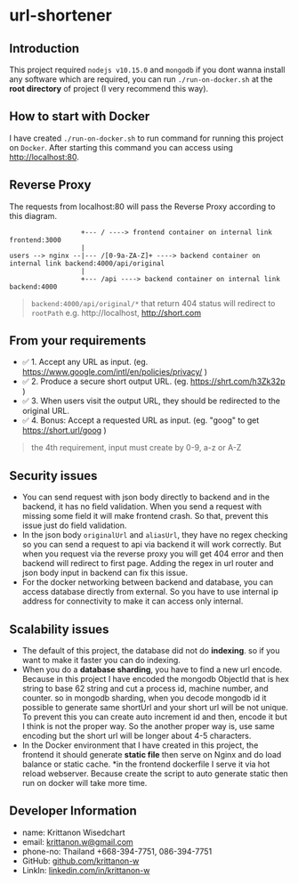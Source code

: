 # url-shortener

## Introduction
This project required `nodejs v10.15.0` and `mongodb` if you dont wanna install any software which are required, you can run `./run-on-docker.sh` at the **root directory** of project (I very recommend this way).

## How to start with Docker
I have created `./run-on-docker.sh` to run command for running this project on `Docker`. 
After starting this command you can access using [http://localhost:80](https:localhost:80).

## Reverse Proxy
The requests from localhost:80 will pass the Reverse Proxy according to this diagram.
```
                  +--- / ----> frontend container on internal link frontend:3000
                  |
users --> nginx --|--- /[0-9a-ZA-Z]+ ----> backend container on internal link backend:4000/api/original
                  |
                  +--- /api ----> backend container on internal link backend:4000
```

>`backend:4000/api/original/*` that return 404 status will redirect to `rootPath` e.g. http://localhost,  http://short.com

## From your requirements 
- ✅ 1. Accept any URL as input. (eg. https://www.google.com/intl/en/policies/privacy/ )
- ✅ 2. Produce a secure short output URL. (eg. https://shrt.com/h3Zk32p )
- ✅ 3. When users visit the output URL, they should be redirected to the original URL.
- ✅ 4. Bonus: Accept a requested URL as input. (eg. "goog" to get https://short.url/goog )

> the 4th requirement, input must create by 0-9, a-z or A-Z

## Security issues
- You can send request with json body directly to backend and in the backend, it has no field validation. When you send a request with missing some field it will make frontend crash. So that, prevent this issue just do field validation.
- In the json body `originalUrl` and `aliasUrl`, they have no regex checking so you can send a request to api via backend it will work correctly. But when you request via the reverse proxy you will get 404 error and then backend will redirect to first page. Adding the regex in url router and json body input in backend can fix this issue.
- For the docker networking between backend and database, you can access database directly from external. So you have to use internal ip address for connectivity to make it can access only internal.

## Scalability issues
- The default of this project, the database did not do **indexing**. so if you want to make it faster you can do indexing.
- When you do a **database sharding**, you have to find a new url encode. Because in this project I have encoded the mongodb ObjectId that is hex string to base 62 string and cut a process id, machine number, and counter. so in mongodb sharding, when you decode mongodb id it possible to generate same shortUrl and your short url will be not unique. To prevent this you can create auto increment id and then, encode it but I think is not the proper way. So the another proper way is, use same encoding but the short url will be longer about 4-5 characters.
- In the Docker environment that I have created in this project, the frontend it should generate **static file** then serve on Nginx and do load balance or static cache. *in the frontend dockerfile I serve it via hot reload webserver. Because create the script to auto generate static then run on docker will take more time.

## Developer Information
- name: Krittanon Wisedchart
- email: krittanon.w@gmail.com
- phone-no: Thailand +668-394-7751, 086-394-7751
- GitHub: [github.com/krittanon-w](https://github.com/krittanon-w)
- LinkIn: [linkedin.com/in/krittanon-w](https://linkedin.com/in/krittanon-w)
